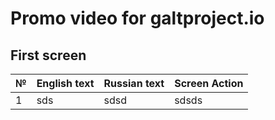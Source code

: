 # Promo video for galtproject.io 

## First screen
|№|English text|Russian text|Screen Action|
|------|-------|----------|-------|
|1|sds|sdsd|sdsds|
